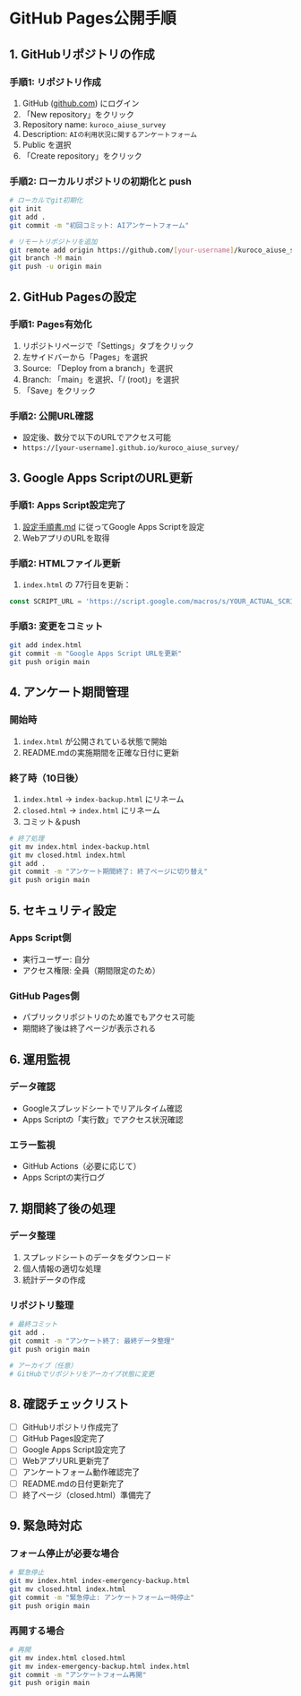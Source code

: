# GitHub Pages公開手順

## 1. GitHubリポジトリの作成

### 手順1: リポジトリ作成
1. GitHub ([github.com](https://github.com)) にログイン
2. 「New repository」をクリック
3. Repository name: `kuroco_aiuse_survey`
4. Description: `AIの利用状況に関するアンケートフォーム`
5. Public を選択
6. 「Create repository」をクリック

### 手順2: ローカルリポジトリの初期化と push
```bash
# ローカルでgit初期化
git init
git add .
git commit -m "初回コミット: AIアンケートフォーム"

# リモートリポジトリを追加
git remote add origin https://github.com/[your-username]/kuroco_aiuse_survey.git
git branch -M main
git push -u origin main
```

## 2. GitHub Pagesの設定

### 手順1: Pages有効化
1. リポジトリページで「Settings」タブをクリック
2. 左サイドバーから「Pages」を選択
3. Source: 「Deploy from a branch」を選択
4. Branch: 「main」を選択、「/ (root)」を選択
5. 「Save」をクリック

### 手順2: 公開URL確認
- 設定後、数分で以下のURLでアクセス可能
- `https://[your-username].github.io/kuroco_aiuse_survey/`

## 3. Google Apps ScriptのURL更新

### 手順1: Apps Script設定完了
1. [設定手順書.md](設定手順書.md) に従ってGoogle Apps Scriptを設定
2. WebアプリのURLを取得

### 手順2: HTMLファイル更新
1. `index.html` の 77行目を更新：
```javascript
const SCRIPT_URL = 'https://script.google.com/macros/s/YOUR_ACTUAL_SCRIPT_ID/exec';
```

### 手順3: 変更をコミット
```bash
git add index.html
git commit -m "Google Apps Script URLを更新"
git push origin main
```

## 4. アンケート期間管理

### 開始時
1. `index.html` が公開されている状態で開始
2. README.mdの実施期間を正確な日付に更新

### 終了時（10日後）
1. `index.html` → `index-backup.html` にリネーム
2. `closed.html` → `index.html` にリネーム
3. コミット＆push

```bash
# 終了処理
git mv index.html index-backup.html
git mv closed.html index.html
git add .
git commit -m "アンケート期間終了: 終了ページに切り替え"
git push origin main
```

## 5. セキュリティ設定

### Apps Script側
- 実行ユーザー: 自分
- アクセス権限: 全員（期間限定のため）

### GitHub Pages側
- パブリックリポジトリのため誰でもアクセス可能
- 期間終了後は終了ページが表示される

## 6. 運用監視

### データ確認
- Googleスプレッドシートでリアルタイム確認
- Apps Scriptの「実行数」でアクセス状況確認

### エラー監視
- GitHub Actions（必要に応じて）
- Apps Scriptの実行ログ

## 7. 期間終了後の処理

### データ整理
1. スプレッドシートのデータをダウンロード
2. 個人情報の適切な処理
3. 統計データの作成

### リポジトリ整理
```bash
# 最終コミット
git add .
git commit -m "アンケート終了: 最終データ整理"
git push origin main

# アーカイブ（任意）
# GitHubでリポジトリをアーカイブ状態に変更
```

## 8. 確認チェックリスト

- [ ] GitHubリポジトリ作成完了
- [ ] GitHub Pages設定完了
- [ ] Google Apps Script設定完了
- [ ] WebアプリURL更新完了
- [ ] アンケートフォーム動作確認完了
- [ ] README.mdの日付更新完了
- [ ] 終了ページ（closed.html）準備完了

## 9. 緊急時対応

### フォーム停止が必要な場合
```bash
# 緊急停止
git mv index.html index-emergency-backup.html
git mv closed.html index.html
git commit -m "緊急停止: アンケートフォーム一時停止"
git push origin main
```

### 再開する場合
```bash
# 再開
git mv index.html closed.html
git mv index-emergency-backup.html index.html
git commit -m "アンケートフォーム再開"
git push origin main
```